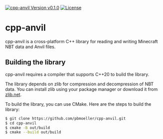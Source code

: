 [![cpp-anvil Version v0.1.0](https://img.shields.io/badge/libAwesomeMC-v0.1.0-green)](https://github.com/AwesomeCodingGuy/libAwesomeMC)
[![License](https://img.shields.io/badge/License-BSD_3--Clause-blue.svg)](https://github.com/AwesomeCodingGuy/libAwesomeMC/blob/main/LICENSE)

# cpp-anvil

cpp-anvil is a cross-platform C++ library for reading and writing Minecraft NBT data and Anvil files.

## Building the library

cpp-anvil requires a compiler that supports C++20 to build the library.

The library depends on zlib for compression and decompression of NBT data. You can install zlib using your package manager or download it from [zlib.net](https://zlib.net/).

To build the library, you can use CMake. Here are the steps to build the library:

```bash
$ git clone https://github.com/pbmoeller/cpp-anvil.git
$ cd cpp-anvil
$ cmake -B out/build
$ cmake --build out/build
```

